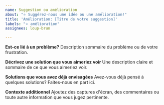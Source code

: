 ```yaml
---
name: Suggestion ou amélioration
about: "⭐️ Suggérez-nous une idée ou une amélioration!"
title: 'Amélioration: [Titre de votre suggestion]'
labels: "⭐️ amélioration"
assignees: loup-brun

---
```


**Est-ce lié à un problème?**
Description sommaire du problème ou de votre frustration.

**Décrivez une solution que vous aimeriez voir**
Une description claire et sommaire de ce que vous aimeriez voir.

**Solutions que vous avez déjà envisagées**
Avez-vous déjà pensé à quelques solutions? Faites-nous en part ici.

**Contexte additionnel**
Ajoutez des captures d'écran, des commentaires ou toute autre information que vous jugez pertinente.
